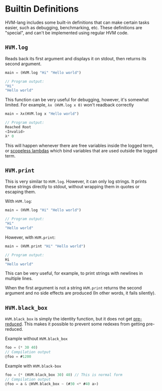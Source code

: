 # Builtin Definitions

HVM-lang includes some built-in definitions that can make certain tasks easier, such as debugging, benchmarking, etc. These definitions are "special", and can't be implemented using regular HVM code.

## `HVM.log`

Reads back its first argument and displays it on stdout, then returns its second argument. 

```rs
main = (HVM.log "Hi" "Hello world")

// Program output:
"Hi"
"Hello world"
```

This function can be very useful for debugging, however, it's somewhat limited. For example, `λx (HVM.log x 0)` won't readback correctly

```rs
main = λx(HVM.log x "Hello world")

// Program output:
Reached Root
<Invalid>
λ* 0
```

This will happen whenever there are free variables inside the logged term, or [scopeless lambdas](using-scopeless-lambdas.md) which bind variables that are used outside the logged term.

## `HVM.print`

This is very similar to `HVM.log`. However, it can only log strings. It prints these strings directly to stdout, without wrapping them in quotes or escaping them.

With `HVM.log`:
```rs
main = (HVM.log "Hi" "Hello world")

// Program output:
"Hi"
"Hello world"
```
However, with `HVM.print`:
```rs
main = (HVM.print "Hi" "Hello world")

// Program output:
Hi
"Hello world"
```

This can be very useful, for example, to print strings with newlines in multiple lines.

When the first argument is not a string `HVM.print` returns the second argument and no side effects are produced (In other words, it fails silently).

## `HVM.black_box`

`HVM.black_box` is simply the identity function, but it does not get [pre-reduced](compiler-options.md#pre-reduce). This makes it possible to prevent some redexes from getting pre-reduced. 

Example without `HVM.black_box`
```rs
foo = (* 30 40)
// Compilation output
@foo = #1200
```
Example with `HVM.black-box`

```rs
foo = (* (HVM.black_box 30) 40) // This is normal form
// Compilation output
@foo = a & @HVM.black_box ~ (#30 <* #40 a>)
```